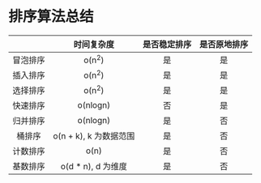 # 排序算法总结
|          | 时间复杂度       | 是否稳定排序 | 是否原地排序 |
| :------: | :--------------: | :----------: | :---------:  |
| 冒泡排序 | o(n<sup>2</sup>) | 是           | 是            |
| 插入排序 | o(n<sup>2</sup>) | 是           | 是            |
| 选择排序 | o(n<sup>2</sup>) | 是           | 是            |
| 快速排序 | o(nlogn)         | 否           | 是            |
| 归并排序 | o(nlogn)         | 是           | 否            |
| 桶排序   | o(n + k), k 为数据范围 | 是     | 否            |
| 计数排序 | o(n)             | 是           | 否            |
| 基数排序 | o(d * n), d 为维度 | 是        | 否            |
